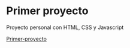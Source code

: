 # Primer proyecto

Proyecto personal con HTML, CSS y Javascript

[Primer-proyecto](https://faustoleal.github.io/aero)

